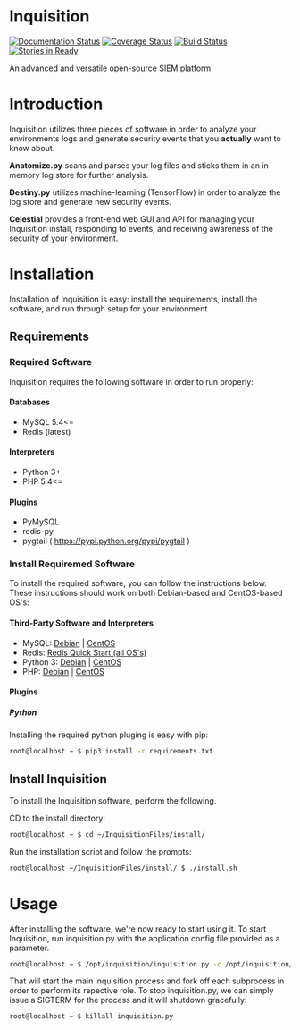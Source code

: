 # Inquisition
[![Documentation Status](https://readthedocs.org/projects/inquisition-siem/badge/?version=latest)](http://inquisition-siem.readthedocs.io/en/latest/?badge=latest)
[![Coverage Status](https://coveralls.io/repos/github/magneticstain/Inquisition/badge.svg?branch=master)](https://coveralls.io/github/magneticstain/Inquisition?branch=master)
[![Build Status](https://travis-ci.org/magneticstain/Inquisition.svg?branch=master)](https://travis-ci.org/magneticstain/Inquisition)
[![Stories in Ready](https://badge.waffle.io/magneticstain/Inquisition.svg?label=ready&title=Ready)](http://waffle.io/magneticstain/Inquisition)

An advanced and versatile open-source SIEM platform

# Introduction
Inquisition utilizes three pieces of software in order to analyze your environments logs and generate security events
that you **actually** want to know about.

**Anatomize.py** scans and parses your log files and sticks them in an in-memory log store for further analysis.

**Destiny.py** utilizes machine-learning (TensorFlow) in order to analyze the log store and generate new security events.

**Celestial** provides a front-end web GUI and API for managing your Inquisition install, responding to events, and receiving
awareness of the security of your environment.

# Installation
Installation of Inquisition is easy: install the requirements, install the software, and run through setup for your environment

## Requirements
### Required Software
Inquisition requires the following software in order to run properly:

#### Databases
* MySQL 5.4<=
* Redis (latest)

#### Interpreters
* Python 3+
* PHP 5.4<=

#### Plugins
* PyMySQL
* redis-py
* pygtail ( https://pypi.python.org/pypi/pygtail )

### Install Requiremed Software
To install the required software, you can follow the instructions below. These instructions should work on both Debian-based
and CentOS-based OS's:

#### Third-Party Software and Interpreters
* MySQL: [Debian](https://www.linode.com/docs/databases/mysql/how-to-install-mysql-on-debian-7) | [CentOS](https://www.linode.com/docs/databases/mysql/how-to-install-mysql-on-centos-7)
* Redis: [Redis Quick Start (all OS's)](https://redis.io/topics/quickstart)
* Python 3: [Debian](https://www.digitalocean.com/community/tutorials/how-to-install-python-3-and-set-up-a-local-programming-environment-on-debian-8) | [CentOS](https://www.digitalocean.com/community/tutorials/how-to-install-python-3-and-set-up-a-local-programming-environment-on-centos-7)
* PHP: [Debian](http://php.net/manual/en/install.unix.debian.php) | [CentOS](http://dev.antoinesolutions.com/php)

#### Plugins
##### Python
Installing the required python pluging is easy with pip:
```bash
root@localhost ~ $ pip3 install -r requirements.txt
```

## Install Inquisition
To install the Inquisition software, perform the following.

CD to the install directory:
```bash
root@localhost ~ $ cd ~/InquisitionFiles/install/
```

Run the installation script and follow the prompts:
```bash
root@localhost ~/InquisitionFiles/install/ $ ./install.sh
```

# Usage
After installing the software, we're now ready to start using it. To start Inquisition, run inquisition.py with the application
config file provided as a parameter.
```bash
root@localhost ~ $ /opt/inquisition/inquisition.py -c /opt/inquisition/conf/main.cfg 
```

That will start the main inquisition process and fork off each subprocess in order to perform its repective role. To stop
inquisition.py, we can simply issue a SIGTERM for the process and it will shutdown gracefully:
```bash
root@localhost ~ $ killall inquisition.py
```